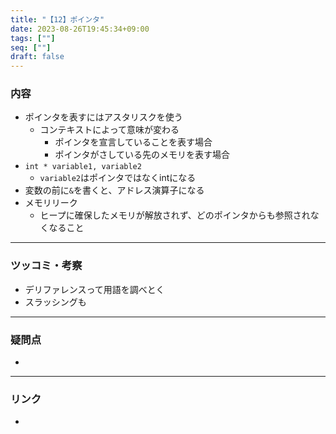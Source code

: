 ```yaml
---
title: "【12】ポインタ"
date: 2023-08-26T19:45:34+09:00
tags: [""]
seq: [""]
draft: false
---
```


### 内容
- ポインタを表すにはアスタリスクを使う
  - コンテキストによって意味が変わる
    - ポインタを宣言していることを表す場合
    - ポインタがさしている先のメモリを表す場合
- `int * variable1, variable2`
  - `variable2`はポインタではなくintになる
- 変数の前に`&`を書くと、アドレス演算子になる
- メモリリーク
  - ヒープに確保したメモリが解放されず、どのポインタからも参照されなくなること

---
### ツッコミ・考察
- デリファレンスって用語を調べとく
- スラッシングも

---
### 疑問点
- 


---
### リンク
- 